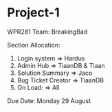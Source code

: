 # Project-1

WPR281
Team: BreakingBad

Section Allocation:
1) Login system         => Hardus   
2) Admin Hub            => TiaanDB & Tiaan
3) Solution Summary     => Jaco    
4) Bug Ticket Creator   => TiaanDB 
5) On Load:             => All

Due Date: Monday 29 August 

